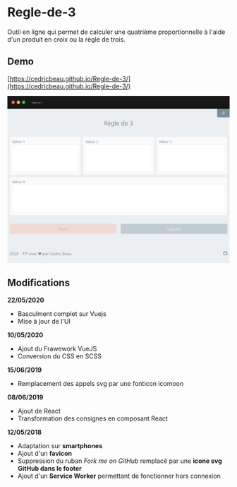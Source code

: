 # Regle-de-3

Outil en ligne qui permet de calculer une quatrième proportionnelle à l'aide d'un produit en croix ou la règle de trois.

## Demo

[https://cedricbeau.github.io/Regle-de-3/](https://cedricbeau.github.io/Regle-de-3/)

![Capture d'écran de Regle-de-3]( https://github.com/cedricbeau/Regle-de-3/blob/master/R23.png "Capture d'écran de Regle-de-3")

## Modifications

**22/05/2020**

* Basculment complet sur Vuejs
* Mise à jour de l'UI

**10/05/2020**

* Ajout du Frawework VueJS
* Conversion du CSS en SCSS

**15/06/2019**

* Remplacement des appels svg par une fonticon icomoon

**08/06/2019**

* Ajout de React
* Transformation des consignes en composant React

**12/05/2018**

* Adaptation sur **smartphones**
* Ajout d'un **favicon**
* Suppression du ruban _Fork me on GitHub_ remplacé par une **icone svg GitHub dans le footer**
* Ajout d'un **Service Worker** permettant de fonctionner hors connexion

